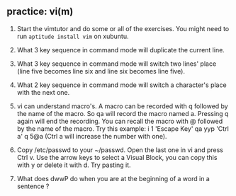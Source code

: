 ## practice: vi(m)

1. Start the vimtutor and do some or all of the exercises. You might
need to run `aptitude install vim` on xubuntu.

2. What 3 key sequence in command mode will duplicate the current line.

3. What 3 key sequence in command mode will switch two lines' place
(line five becomes line six and line six becomes line five).

4. What 2 key sequence in command mode will switch a character's place
with the next one.

5. vi can understand macro's. A macro can be recorded with q followed
by the name of the macro. So qa will record the macro named a. Pressing
q again will end the recording. You can recall the macro with @ followed
by the name of the macro. Try this example: i 1 'Escape Key' qa yyp
'Ctrl a' q 5@a (Ctrl a will increase the number with one).

6. Copy /etc/passwd to your ~/passwd. Open the last one in vi and
press Ctrl v. Use the arrow keys to select a Visual Block, you can copy
this with y or delete it with d. Try pasting it.

7. What does dwwP do when you are at the beginning of a word in a
sentence ?

